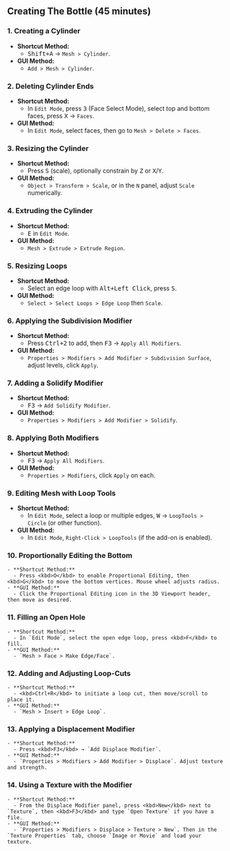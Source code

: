 ## Creating The Bottle (45 minutes)

### 1. **Creating a Cylinder**  
   - **Shortcut Method:**  
     - <kbd>Shift+A</kbd> → `Mesh > Cylinder`.  
   - **GUI Method:**  
     - `Add > Mesh > Cylinder`.

### 2. **Deleting Cylinder Ends**  
   - **Shortcut Method:**  
     - In `Edit Mode`, press <kbd>3</kbd> (Face Select Mode), select top and bottom faces, press <kbd>X</kbd> → `Faces`.  
   - **GUI Method:**  
     - In `Edit Mode`, select faces, then go to `Mesh > Delete > Faces`.

### 3. **Resizing the Cylinder**  
   - **Shortcut Method:**  
     - Press <kbd>S</kbd> (scale), optionally constrain by <kbd>Z</kbd> or <kbd>X</kbd>/<kbd>Y</kbd>.  
   - **GUI Method:**  
     - `Object > Transform > Scale`, or in the `N` panel, adjust `Scale` numerically.

### 4. **Extruding the Cylinder**  
   - **Shortcut Method:**  
     - <kbd>E</kbd> in `Edit Mode`.  
   - **GUI Method:**  
     - `Mesh > Extrude > Extrude Region`.

### 5. **Resizing Loops**  
   - **Shortcut Method:**  
     - Select an edge loop with <kbd>Alt+Left Click</kbd>, press <kbd>S</kbd>.  
   - **GUI Method:**  
     - `Select > Select Loops > Edge Loop` then `Scale`.

### 6. **Applying the Subdivision Modifier**  
   - **Shortcut Method:**  
     - Press <kbd>Ctrl+2</kbd> to add, then <kbd>F3</kbd> → `Apply All Modifiers`.  
   - **GUI Method:**  
     - `Properties > Modifiers > Add Modifier > Subdivision Surface`, adjust levels, click `Apply`.

### 7. **Adding a Solidify Modifier**  
   - **Shortcut Method:**  
     - <kbd>F3</kbd> → `Add Solidify Modifier`.  
   - **GUI Method:**  
     - `Properties > Modifiers > Add Modifier > Solidify`.

### 8. **Applying Both Modifiers**  
   - **Shortcut Method:**  
     - <kbd>F3</kbd> → `Apply All Modifiers`.  
   - **GUI Method:**  
     - `Properties > Modifiers`, click `Apply` on each.

### 9. **Editing Mesh with Loop Tools**  
   - **Shortcut Method:**  
     - In `Edit Mode`, select a loop or multiple edges, <kbd>W</kbd> → `LoopTools > Circle` (or other function).  
   - **GUI Method:**  
     - In `Edit Mode`, `Right-Click > LoopTools` (if the add-on is enabled).

### 10. **Proportionally Editing the Bottom**  
    - **Shortcut Method:**  
      - Press <kbd>O</kbd> to enable Proportional Editing, then <kbd>G</kbd> to move the bottom vertices. Mouse wheel adjusts radius.  
    - **GUI Method:**  
      - Click the Proportional Editing icon in the 3D Viewport header, then move as desired.

### 11. **Filling an Open Hole**  
    - **Shortcut Method:**  
      - In `Edit Mode`, select the open edge loop, press <kbd>F</kbd> to fill.  
    - **GUI Method:**  
      - `Mesh > Face > Make Edge/Face`.

### 12. **Adding and Adjusting Loop-Cuts**  
    - **Shortcut Method:**  
      - <kbd>Ctrl+R</kbd> to initiate a loop cut, then move/scroll to place it.  
    - **GUI Method:**  
      - `Mesh > Insert > Edge Loop`.

### 13. **Applying a Displacement Modifier**  
    - **Shortcut Method:**  
      - Press <kbd>F3</kbd> → `Add Displace Modifier`.  
    - **GUI Method:**  
      - `Properties > Modifiers > Add Modifier > Displace`. Adjust texture and strength.

### 14. **Using a Texture with the Modifier**  
    - **Shortcut Method:**  
      - From the Displace Modifier panel, press <kbd>New</kbd> next to `Texture`, then <kbd>F3</kbd> and type `Open Texture` if you have a file.  
    - **GUI Method:**  
      - `Properties > Modifiers > Displace > Texture > New`. Then in the `Texture Properties` tab, choose `Image or Movie` and load your texture.
